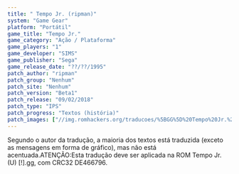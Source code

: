 ```yaml
---
title: " Tempo Jr. (ripman)"
system: "Game Gear"
platform: "Portátil"
game_title: "Tempo Jr."
game_category: "Ação / Plataforma"
game_players: "1"
game_developer: "SIMS"
game_publisher: "Sega"
game_release_date: "??/??/1995"
patch_author: "ripman"
patch_group: "Nenhum"
patch_site: "Nenhum"
patch_version: "Beta1"
patch_release: "09/02/2018"
patch_type: "IPS"
patch_progress: "Textos (história)"
patch_images: ["//img.romhackers.org/traducoes/%5BGG%5D%20Tempo%20Jr.%20-%20ripman%20-%201.png","//img.romhackers.org/traducoes/%5BGG%5D%20Tempo%20Jr.%20-%20ripman%20-%202.png","//img.romhackers.org/traducoes/%5BGG%5D%20Tempo%20Jr.%20-%20ripman%20-%203.png"]
---
```

Segundo o autor da tradução, a maioria dos textos está traduzida (exceto as mensagens em forma de gráfico), mas não está acentuada.ATENÇÃO:Esta tradução deve ser aplicada na ROM Tempo Jr. (U) [!].gg, com CRC32 DE466796.